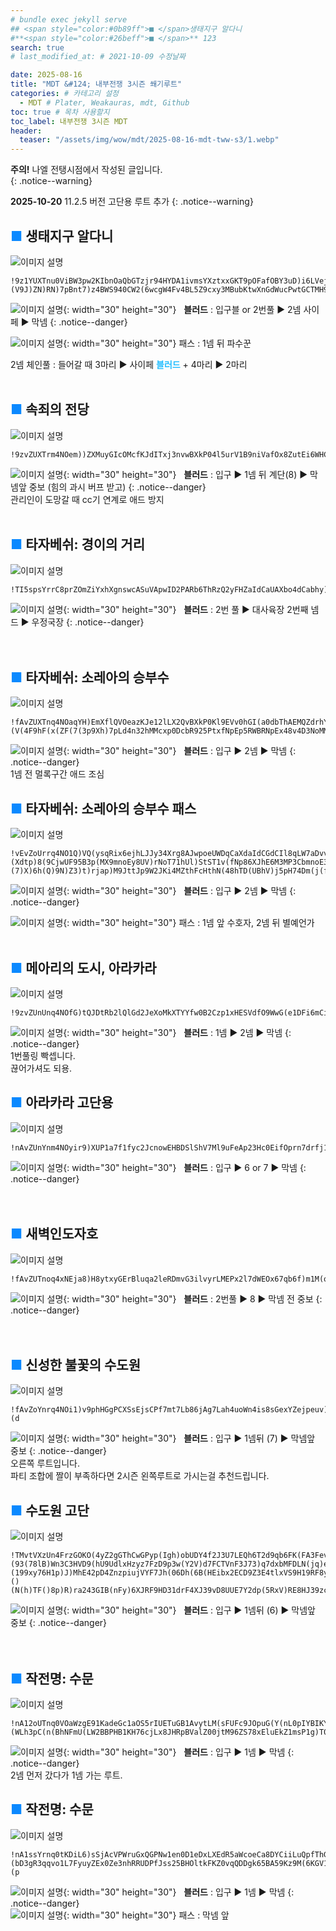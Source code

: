 ```yaml
---
# bundle exec jekyll serve
## <span style="color:#0b89ff">■ </span>생태지구 알다니
#**<span style="color:#26beff">■ </span>** 123
search: true
# last_modified_at: # 2021-10-09 수정날짜

date: 2025-08-16
title: "MDT &#124; 내부전쟁 3시즌 쐐기루트"
categories: # 카테고리 설정
  - MDT # Plater, Weakauras, mdt, Github
toc: true # 목차 사용할지
toc_label: 내부전쟁 3시즌 MDT
header:
  teaser: "/assets/img/wow/mdt/2025-08-16-mdt-tww-s3/1.webp"
---
```


**주의!** 나엘 전탱시점에서 작성된 글입니다.  
{: .notice--warning}  

**2025-10-20**  11.2.5 버전 고단용 루트 추가
{: .notice--warning}  

## <span style="color:#0b89ff">■ </span>생태지구 알다니

![이미지 설명](/assets/img/wow/mdt/2025-08-16-mdt-tww-s3/1.webp)

```  
!9z1YUXTnu0ViBW3pw2KIbnOaQbGTzjr94HYDA1ivmsYXztxxGKT9pOFafOBY3uD)i6LVejNjU2YEGiV8Co3JoICSy73Bnho23F8(1HLpy74wZ6XdwZt9V)XFW8Tp9nN)jR5UdhMgFN788XPrOeo1AE8UHvNFXNp2V8D99ZULz42opGlWVM7xpF2nU821Hbyu22aM19dUhD(bTg3O70h(Q55JpmEcMBoS4CLF964dUPX3C4jOwcW5IZD644d29wZSBWD)Ixobo9eal8xbY2ur(FDcBhX2XSDuF7T4VREIWq0MHKHAJlI5RWFjcdctPcx6WfgL(d7rHLqjUyIFiEwGHgBAy6S103JGFQusQeuyz4iaQa1YAXHJQdZdfGPHkWrbIj1cqutDLAKbdgeE4dGW4N40NKK)NLPqeLPxaLr75iuqfLoRdR2Ulswhn7E0qEilTyvA)iI0nBkB7gvd0OT(OOn6bVjwKUEB5bhQQBYgrMnEnBSKuR4K1WjPIteQV3TVWv65LossaFzJlGJ2qmBOU4PSUHhwdpexFFfpIidY62ax3g4MoGGAGgxJ9bSVlkytjrSJRnzMY6vwGn2uQwW52RY1fW5r7n(Qhnismn)uXx1frnVRu1EeutoOU1lAaB)cPiEJJt3kVelUmoRBnp6fCfzjpkTXdY7zKbVBlhMACBDannzDWkfMlRp3tSgTqADE71jZn6Ljzx)IBowTHNU2XuPSCiWIASV2DDYqZAukVrPQM1FrIH0yuQgZjsfjsfffFbvBVk)UyZ7)u2KVeUcu3W5xy33cPXnbiQ4oLYSReBtH96uAE7tztizzJJ3E3GBzX9MX(j)QVBDz61(X9ND9kRzC90E35xVoVmDkm(SNW2L6pZt4pj0xuAW35pYT(4TuqdfeE95jXj2jjiUeumtHOsLsB7VHZkftBkwj4uTuqXeMulzmFX0sXPTVHYWHkfmUqWbtdkl(AoUuC(ObuzIDkkcjHfqPuMKRs4Vu2rlu8obtRbnW5enIi4Ye(0OlNJR7KufHkXsf0FGyuj1U5gTB5wPpCDE7QjQE76YzWV4mKxyMqGyX9e8))9p(0ZF8pF(J)(V9J)ZN)RN)7pBnt7)z4BWS940CW2(6wcgW4Fv4BL5Z9cxy3MBubKtwXnGdWucPwtGCTMH9EriWpeRWW54BdBizUHYO3gG2Wv4BfE4HbjQBtB057fZOpLM0Zo4znsiKicdbXdL)bcl407UrsrCmJrOykhIzHPyxQ7bichXMEf2qqtRqWfdRKywgGi2aFibdHWcIs6Jlm(lJn7ASzmjsdzdmfPfOmaES5eMMXXAUMbZkL))ydg57DUFj(m1(Fd
```  

![이미지 설명](https://wow.zamimg.com/images/wow/icons/large/spell_nature_bloodlust.jpg){: width="30" height="30"}
&nbsp;&nbsp;**블러드** : 입구블 or 2번풀 ▶ 2넴 사이페 ▶ 막넴
{: .notice--danger}  

![이미지 설명](https://wow.zamimg.com/images/wow/icons/large/ability_ambush.jpg){: width="30" height="30"} 패스 : 1넴 뒤 파수꾼

2넴 체인풀 : 들어갈 때 3마리 ▶ 사이페 **<span style="color:#26beff">블러드</span>** + 4마리 ▶ 2마리
<br>
<br>

## <span style="color:#0b89ff">■ </span>속죄의 전당

![이미지 설명](/assets/img/wow/mdt/2025-08-16-mdt-tww-s3/2.webp)

```
!9zvZUXTrm4NOem))ZXMuyGIcOMcfKJdITxj3nvwBXkP04l5urV1B9niVafOx8ZutEi6WHCKOCSJx5fs7WH8JFKFCusMEDQ9WX((JxVmmFxQr6sTlhpKA)LPL3noCtZD)8pMAV8WHtJVP780XtJPgRxMA)9UUFnBEQ96tdNo)Qlh6MN7(HX(tGh39Bh(qQj71XLBVQ78lxMMpD7lH1Nsn(SRxMpvE844nPxK3AXaAVV5YHLUPShBK4xWLk1isnA47z4j2cx4vcR3jeMGq7dHyQ)zwZMX6DghCwD070sLXh9gdySEZydAC2mzXsNX6CwvamZwGHCZyl5zX2cxe0cHpVbTwB82a5)zGnygFHZeJzmyTQOq5SEY)AWKzGJqy41bL2l9HC(LbtGq7kBumoSJMKBleFQfKINCf5tUI6jwb(0o39H83F5p)RV8P)4JV9)U)F(8)E)hFRu(C1ZTP2tx9UURNxRPThO0Zjn2CriM5cRXkHkNPKEx8mVYhCcLYi0spwNmgkM5Q0la2V9Z3)3qWhZpsDfRUoe8Hyuzc2O0LzBA)GRbU3PCgtWN534J76HCljZ3AUV9wPp3ezSAPodrh4ah6BtmluebNxPKkVekyg73235BEp0Ydr48X(5FQVFQBJSkgm1nKjqqiI1ap8JxVC(C34C7YvdDVVBawOTBS727(UPPJ3mEBETPIdQw(9lJ30DASio1cOO1DlOaVA1IxTmmuuO)w(gUgKk9LSeUQDfBnfpuPLV20tq3dtWOmOf(IJuwWUMmpYKjAMmO8aoFj123lY)XInfGDdgqC63bkQVLaVUetPzhiLvqsaHGaPX4yW5e8HlVU6gwsk9yssk1agWiyqJ0YZvfpxv7ItVnhhu7rc6QiDMHCCNgode3L7iuYyGNTCiGeg2PwOnkKvKOpa8ol9WTrJer1JJhFdp(vVZIUzRhXU6SvAVgwHOVV7QSDAkZv1m3XHHKWH)rkdgwllv0l42vU8LRq5kYje(y4YdBqs113ZwfnXxtEkTzPQNdhfo(gusWDearUh6nZ)EUvgafWQzujlftOHDMpQFdqhKalXwLmzFJur0Sv7Tv7N3oMWqIgayHkMNtStliStD0QQeQGDKpLiHcGouctb7bCtgsgQd0UfOpnupemfg2cCgqHGkveQBhCnVhaKsuVqCxEl5BkYsH6EBQsUv2WWKh1cLg1mawHohxjz1O8faUdZhpc)qb1p2eIk7TsH8usZ72K1QR7jAznLLSPVEaXAM44j9QyHovx(G64Ubg15J7ENjf(QnqBkutIPVAIW2lziPyHoKpL5HQ56AkdVEQeCYqT)fruvMWqhnu1Pyo8iN8O4hnv56hiIb(Ixa2MevOcuIwdRLgYvo9YJSyO4IspUVWDL(Aj1tvU3IwQOECjjlaMTCCQe3RIoJaoGa(pGMejleKhKOLROyUCZ3IPMtyX4bJlq5Z3GGL(D8h(j9))
```

![이미지 설명](https://wow.zamimg.com/images/wow/icons/large/spell_nature_bloodlust.jpg){: width="30" height="30"} 
&nbsp;&nbsp;**블러드** : 입구 ▶ 1넴 뒤 계단(8) ▶ 막넴앞 중보 (힘의 과시 버프 받고)
{: .notice--danger}  
관리인이 도망갈 때 cc기 연계로 애드 방지
<br>
<br>

## <span style="color:#0b89ff">■ </span>타자베쉬: 경이의 거리

![이미지 설명](/assets/img/wow/mdt/2025-08-16-mdt-tww-s3/3.webp)

```
!TI5spsYrrC8prZOmZiYxhXgnswcASuVApwID2PARb6ThRzQ2yFHZaIdCaUAXbo4dCabhy)m5D47az8OYm6EMzbJyT3TR(xLv8pZ4vMvp5NE102BUD3UBF7X9lFZ0gFAA7XBVzA7RoC1p5lF91l)u0pT9n3CZDhE989pC7DhM2eZn0Dx)lMF7YdTNFtGncDLF6QumvtEm7amhJz30UlqGgZvxK81sQMrFeCLAPq3cN2a0ZTbN(KMLN2(H3)hNwM2EO91f6EdtVPqMzJ)s)5pJZTBxAEAtAAZfTbL5ND7E5X26RUlt0JU9IqjEzHEAgYwGGf6(XomnG5gSuPRkeS6VSnHRDO3nOEVGPPiRvfVKMMWaJgmjxtJS4YB4mjTppWfdUkyAz4um2wJl0k4hQhk)upujm8qPlRIhQ5RmEiu8qcmnG8eo39qTvAr9q5HhsOEny46EiF3dPy0G5asGDTIhkWUL8axmysYMRn39qyBIYEOOn9mIoOMtfp4c(Cc1Cqk9SKsLmcT7KCXqb)Vi9mrMMUEyFN3LA2aBj7oFSsgjQ2p6lieci69Uq)wpN9xi)QjUcpnUEnp8D8FEPm)qkCjiXvFgOWbqqGsgrgYb7yhMgWmbrcwyiNVx7qoUQuplv8YOgxP0jnUUIrdMLlZgH1tsP85bUyWKKzhfU54kzekl3pWbdMKSTsBZ)GiPJDaXbozWKKTvlzezrkvy1ogCdmWsYlyiO(PMrayGrdMKS4PfpKu)FvISL)FezBQSwXIETInKJ0vCneYEVyhMgWSa9AflM1kwfkvScLJSzKmGuXg5wPCKvXObhfmSwXgb(68axmywYmhiyjJ(rKvWbdMKSf2kAKnGClfoYQ4KbtswyzcYISqlnoYkyWnWCKT13ZPr2akbFyGrdMLSYyrsoXcYdCXGjjBn3A5bOizyTZDLYdgTGLK52qGixHrDfZuBEoGcrUan2HPbK6ik(3cd52N1oKdOkLBbN9Chtwlu2Rbgy0Gj5svooZ6H82NClyfxmysYuH9)SKTLAvcOR4GbtsMY9akG8oaH4aNm4SGJAafG8AavXCavXWqsoGcaYdbgy0GJ9fphqbG3rbYdCXGvhBsdOaWfVOFGdgSjkIg8ioIjdoljc0LfftgS2Xr3ah50gGCpXGobPU5WaJgSU7nDPizKsiI5bUyW6o4TfCsKSW7p4h4GbdcM6ZSglBo5uCGtgmljVjtssFqAYMQDC2nWzwsoqLL0NezKmmWObZsYbTSizLhsEGlgmhl5u9IPiP4h4GbZXs2vvKssE5uIdCYGZcMAZwuCGAH)r68)jVCN)fUo22Wqls4vdFauo7gjiQq9uTcmnGCXuG8UffwLggcuAyiuUHrSYBmSw961ggkgnysUyI3YpzW5bUyWKKXWjnm8AddfBKKByWoX1ggcooWgj5ggiFe0WQKG2WqWGBG5ggiF6rW0JIByOy0GjjfzKggTw94p4qB2gA9)hotWh5X7zeOxoHtBgfKlbck9Kyi3al2HPbmtW46wibVxpTNcLZeiuVxW9Ze4DR7O5dNKH2CrrndfkRzOIFBnd1jzOcmnGC0tQJuhCwYqfOMHYuodf5t3QzOyFlnfJgmlNndn13sdTzOP(wAT0fxpdn))qKozJ0WtFLHsoafOKRqbDO9vgIvh0ost71s8bxUL39CVsY3)pF)J)MV7F97)Uh)D)fvKtEPqVxMKF8(mTf1IoHUiLQEpKXkstSwz1UlIHtEHX2bE1tRGHS(If0rCxB(KOa6c)FB)Q3S)4mnHU)2Dl)SD7Eyw(zdOCEEaV9493pFy5ZpUFpBi97BpE9(5VAEpR48H539n)OhE42V4W7A37b(zxh5p(4HVy(UdF2nFTST9Y887U9Wx0oj92hM3p)2f6NTynG1ESVSPuFkS(pBQg3e)csBiVc)RBWUrwW72F39KRZ1(J5UYqY8dYEdwOnGEJGAA991pdfnkWVsPvOusecScHwJdwZcRgunv3UzH5l6Nj9Z8z6Tlk6Hw9IMHoE0vtfKpr7KlozlqcgjGBiVNzmVADXO2ySaYpJRN(LmMVUV8k21yT)LZf15cZTC9Un9Nm9SXCE2VUYCpZe4gpnfeX6VphTLKzIeojKgojq4XZ84CQ05bKt9UNLW4HvTLv8AMq6zTpNbrn(StIxsTQ(P34bSZcTiXXESYiwn8wAKmKplyiffB4Fhj6)5nGy39zjF0M0Nhh7tyiC2eopDssyO8SYo2LLAq8eRd4jmqZhO7S62WNSmk8YiZlJkFrKHYx9Y2MSr96Lb9VaZEUscXphC9yoTK82V1JeRnBEsPXA1taSr8q4jl71mPrSkFIle7o8nNvdOLt0zOmsSQ7A4B1T3BLqMZp9Y1cRLwAxG1ujn2QBNSm)1T)9X)03(43(h(WF)p)4V9V(R)5F)7)BF4F8E1oF(B2pVSm)zh2Dx752(MJl39PeN2rOTT7HJV7657)0JpSC37y(d8Xno5rPnss02l0Gu4RPTXS7AOEsPuWUzGCJRYbxm3Q9WIdYLcTVEehdgozWLuK(DjbFaZ1ms)4Jrymy1f2gMNhzcJPumq)e6X40OhMTVknZwVXvfW5YThaa63LVO2FzSjbp4RsyT2MdXyO6cP2lhk2h04LMNCvgkbi3EhP26Rnzk6ST7n4bFALOFCJ6lDdt)2ZVJ)fVt4fUdNS8RMN)LYxN(3
```

![이미지 설명](https://wow.zamimg.com/images/wow/icons/large/spell_nature_bloodlust.jpg){: width="30" height="30"} 
&nbsp;&nbsp;**블러드** : 2번 풀 ▶ 대사육장 2번째 넴드 ▶ 우정국장
{: .notice--danger}  
<br>
<br>

## <span style="color:#0b89ff">■ </span>타자베쉬: 소레아의 승부수

![이미지 설명](/assets/img/wow/mdt/2025-08-16-mdt-tww-s3/4.webp)

```
!fAvZUXTnq4NOaqYH)EmXflQVOeazKJe12lLX2QvBXkP0Kl9EVv0hGI(a0dbThAEMQZdrhYHuIYBCJH3vl5mZh)Mz(iP8C)n(29h66oC)C)0h8nCMVD(WEF7vQRBF9HBgfF7l9T3UF)PH3gopE40GVrPaF7P7((W9tJy8nei0V2jvwdxY1CG54kW57EHu6Be(DVWODGfuGu5ekdolAs7BGyCns)RqK9T9ZJt(jF7aoEkgxf2gJ2ACAlyLaO0QkSrmzCddrNBzAcB4RGnSbBTXz1sRqjbMMbzYL4TuAqGvAU1zforEz))Wg)X7UTFoexHZh6MEDx3yyTALC4(5ZNddtVzUVpoBzC78D9H3fO5cdHJF4LJJhEy4iABmfBXZVzE4HWPHR3)EKmwF7uiC8WWd(78TJHES7e7wPve)hd7hXvAHcLVA4qmlB45msftPgUoMunc0ESiG2n4d0UfFG2D4dBsT0armWpqee8JqLXutGkmeQchblGXWnjC52eGChbiJauKbuuaeiUijsOOWf54tWNPdIqwYetmrPhtTPysskckf1rZYQ6doF1aeRyToMk0tBU2FQ)0zFBxhd)lrWKzr2nHm3El0GGuRsRVMK7AlXatIlAQiRPISwMQjAOovsLJu1PkLWIBnF06iFk5GnfGHOcutfdrfdvlmYevmu)2q9fllrfJlHJXMApAh1EmmIpMC7XW3W0nvDSVxvKL1fz3AgTMdDkgRkICQqU6yjcJB)Ie2Xte2bjc70jc7ujc7KByeLVCDnXIAnbj1GKsRU9VSHyLAW(ydV4vzwgRRlCxKbxkYkdtna9MGeHUoFu0wKBjQe9ZuRa51JwmM1z2nbt7Dl)yL275rkgl2xSuzbBbQcE6SUH2NezrPniOQsCUcCQQfh8xS5i75tLOLOn0wInlsPcMigNLM16F62YNKkCrLhxkM4lh3LvfzDWuUAUwWvlP6fD(OCGmwk0LAinxwzmvXNYAOUi3EQ(zb78Pe0oZQUuJDbB4RNmWYYoDPQt6Vzd1fBPUCH6lg5QVq5TOSwOEL8quxvxbOCc5YfpvIX6o4ssZ1FHfErBLUdDk8E87h)T)5Z)(V(4F9hF(x(ZF(7(3p9Xh)7pLd4n32hMMcxp0DcbR925PtxfNpEp5RWBRNpEx48v4D3NoMMFmw43gA86vD8s3Ot5jFB8Y967sZzdDg1MRHsg2zemLbL)sldmwB81IuYvNHnoB14loz0axino6fLuWQZ5so6gp5PwQ0AfEbi6w(WUvNlnp2QHDwGXmyaaasJYMXFA9GSKZ70sNd5GsjCmHwzY4d52u(4PDgWkad3yX8djJnZ2LQbViGxlt8vdUNZaN9Sw4pRfXZyjjw(Pq4hOH()7p
```

![이미지 설명](https://wow.zamimg.com/images/wow/icons/large/spell_nature_bloodlust.jpg){: width="30" height="30"} 
&nbsp;&nbsp;**블러드** : 입구 ▶ 2넴 ▶ 막넴
{: .notice--danger}  
1넴 전 멀록구간 애드 조심
<br>

## <span style="color:#0b89ff">■ </span>타자베쉬: 소레아의 승부수 패스

![이미지 설명](/assets/img/wow/mdt/2025-08-16-mdt-tww-s3/4-1.webp)

```
!vEvZoUrrq4NO1Q)VQ(ysqRix6ejhLJJy34Xrg8AJwpoeUWDqCaXdaIdCGdCIl8qLW7aDvv3t3tC2GYUs7oZ301FF1x19md6HxmSEZUTB39QZ7N((HKwnS(8UndRFI)PRF2UxCY8LpAy9nB2C8WlhV)0UJhgsEqpS(4TF94RMoLTpjorU6ANhbTth0wvu7TXHTx5CdjZW1xbHOfTERZhnEiJMFuyizj7sUHhN98W69NpnnmnS(q((jYUoFdqaHyaTOZA9bFNVZ(uPbv27AufeFB)F8TDHVdqedo04DwvqzljhN3ohKDSpOXiAIMsy)K(215BALM8fR0FOrB5Fgs5aDfoKa2217fZwRdMvSPRVYc6vgY6mODLN8GaISFkGHgiqGEYCKbTRudP4mi1MROAoubYbAtboMV22GDDWC4Gvq(sjEokEAObJDWCirYqJes)kIv1nythmhYizOrczi7qIwZf5NlFcFe(msvJeq1mFI98PRWNypF6k8jqGs1zOKmodw4tgTYN6z(0XxBBWUoyoCczfkuHTYNcm2bhLMnmZNbwIOBWMoyRiIA8jNSgFdo0bdnySahe2p0Z(56JP)pTyUJ3dodNzzFQD2cVdkwNsPLoxBEYGPYSOp6WOkVpHXhm5568aNxlzc8zRdUCUYQvR0s(WrMshRMN1O0jx2YuvblmJbeMJKde)Gk6Q4mgRbeqnhLaPPzjaARkGkQRHYrc5Ulfk0tmKgAOydLJwCU9JqT7xrnnukAgfpJXrlUQWH4NnhE5Se55YSuMBufoCEucqkD9ZyHzmq4aJWHqSmhvWyouafo0XOCvPBCOG6AOLULUYHgERkOHIn0ytbWCORUJuf10qPOPIulv4qF(Yj(31V5M9NhjM8(DBNE22TNgBNgYl4vNV)(Xdtp)8(9CjwUF95B3p(MX9mnoEy8UV)rNoT71hUl)StST1v(fNp86XJhE6M3MP3CbmnoE3UdVE42H1Ng3Np9Lonw6IrYSVnhP5uO(hIXscBXnyUbrSuYZvn1FnCFHQ2KSvrsypQDquhpYRJCJGin2NwvXPc)NSgXTgVyRji2AaXwdk2AI1Z1t8qy5Gyr6L4nhs8uxI3lUCwkxj1dcMVjW8flON4St(Vv(FoAY)DfCSqVh3F8EsGRY)WLT0XQjLeGalVtb5nuc8EvPaW8wq4TGWBbEdHuWY8wqOTcRvinDH0yI0vW8SViod6PK6(RQEQr7QmrhhG8cHf1uiO6nuwiiAaq0aGWTGulOIZziY1cGSBbpN6OUumgjTWsQJwPCcrPCaLuoqrda6ffurbUOxZsLbwPiYYUgTBrJwOJOSo1IIDRxkwxFXIrXaEtPu(11OInQ5InkkRiZ5PiFCEk6wKTsFxh6Zww4kZlwEEPpbNhWMLI1m0UHezDlUKHsiqrAHI0cxkcClilPtRJFerGqRHAIkl8YurP2UD826sBOMrAt(SNRJvIlMKJANN0093n)WYGgo0p)opc7KvxJ1gnLduN8Iq1gbzxv9xOOVjNXceT(YYS6oHtDLGFXyEzLFWGYS187NKclcsD7ioX0kgfxqkM(7mQlkSlvQ659Mln7sxEQWMjTersgwl1l0tK6OUuPORCy1awDm1LJlE4SVBv4hitArOSlOSXXI40jYAz)ITNN3iw)GT8leIUl7W6WcAUN0lNfpn(28FF3V(pV)3(L393)(7)X)6h(Q)9N)Z3)t)rjap)M9JttJp9W2JKi4MZthFcHthN(48hTD(UBhV)j5pH74Dm(j(fvwykDkCGoBMwub8L07a0FKBjZLTEu1E88dUgmkpKfEouzbePVo27Al2UyXyi)9Zqi)kmoikFVS32wCHPYltZRm48HGpFmBEzL9WAlU2xuThCnAvkiBG1ADGhl(FQTzcV4RdUymNdEF(vXnbpu8VT0pkBmCnyrt(JLamxF5Kblz7mBmlxA0KU9G4d9aT6bFI(bFI5bEclw(UXXVrUD4)c
```

![이미지 설명](https://wow.zamimg.com/images/wow/icons/large/spell_nature_bloodlust.jpg){: width="30" height="30"} 
&nbsp;&nbsp;**블러드** : 입구 ▶ 2넴 ▶ 막넴
{: .notice--danger}  

![이미지 설명](https://wow.zamimg.com/images/wow/icons/large/ability_ambush.jpg){: width="30" height="30"} 패스 : 1넴 앞 수호자, 2넴 뒤 별예언가
<br>
<br>


## <span style="color:#0b89ff">■ </span>메아리의 도시, 아라카라

![이미지 설명](/assets/img/wow/mdt/2025-08-16-mdt-tww-s3/5.webp)

```
!9zvZUnUnq4NOfG)tQJDtRb2lQlGd2JeXoMkXTYYfw0B2Czp1xHESVdfO9WwG(e1DFi6mCiLOCCAISSf5Wz(Mp(nuJN7V1VE3(UU93FUp(SVLl9RpVFhmyq80nB)HTXN34xVz3UJdFiCAC)XbFRwdgDC7pfUpocRVLCc9RvAMqALWLtQBuAUV7nkLVv4x9gdNPLCTXATCl3XWP0(wjUUwL)TGN9RV)Xn7h(8Dp9yaUpggINEg(oU5HXhd99F(UDHn78r)6bW(i63QyRSsM2j5sfx6CMgmaYsSfsjZ5A4ncRtLIT5Yy3FEmw5BzTVncaYCMeCGXi5QSdqFBngvdJ1iemb300C186cFRQ9TvdUWPennwftRDzhK8TvYnwbtPua3XKz68)Z3Wp(4M(ZbmcN23f)XUUXW8ovYG7pF6eWTV)CFpoA551N32h(yGglmeo883noU)HHdWCJP1wS87pp8q44W729jWwu0edHd7hEWV1VEm0dsduQKcjCbR7xGqnHHYnifXljLrsnMsTsdMu4aM0Z20JU0Jny0GpmyEg9Bbog6eEs92kal5OId(WrweMJJ7uiNb(saF4GncyooSwHPOJqaL2sBvIu8rXJkfDDcgiEiaPiejiiLCjlhAcsz5ZSl1LDDCO0MBBkW2As6(J9hp5x31XG)QGvMSyeHXP9)MAClLxHjXuwtmHjLWvOYvJNepqbqsSvM80e3AO8ZMsVACAmmgLdXkNNDkLL8CzMLCQRg1CIB45QffzIGIRS4XkGMYztwjwarNMiRunvEu5oKejBl07CyTuyDZezeJ5TZMSKRrnesIeYmeFAYIcdjoTjPGrwtYQfKmTfXvtbRGRLjeJ11f2wgFEurORlrzxKrXe(kdwkPsaoPgIvYSjXcmeNx7jN)2LlVCeZCfGjDzXlC5SROC3Xr0t5CejKLWkohP5taQcUJyisg2qQb(cviv(HujwRPNasmzsv(ucT2FT6QMkMTOINsiXcVTaGfbRL4hhbXSaICG71uql4mEMMFHoEc4PxAsNrmHL8MzM8OtZtbS236RSqvnLqQFxMKJxwZmTUsMiPTfjvilPczzZIGA9VqaNIxniiUZMZb5czGEAm8BTFzbrw6RMt4edtjIGoZtqBgcsRkiXQOWy1NnuePCxTGHBx8efRcyUqbvqFXyTVU4HxQFuzINpDeWlkp1531rHYuVVYxCkYumM3EFHaE(usIOBPYeuIYYvWL9J4ukFP(Jp)gIY21CWlNCAQ1)cY54lrmKG3Mf8rprYxEQmVPM(eSlONyYlxog9p0OXNG7F73(1V(7)Z3(7)cU)57(3V8hF9p)somVFtFigdVBO7ig6nNJhVbhh7o5TqtsNpSnC6gOLPJhsJpI4D5sXUAmyVoOr5b)a2tvDhmzOrhwv)2AAIvqxBqFDmMYXKwOZtO1nTA2y5cJDgTSXcnwkuwOlqS9sTC248olygpzPrPngTa7uuRReDjJlBwS5jw5KmMfwGukvwTl7)48litgVcAKTbWGwlAycJ2M9VmVtLlrwbD3dD5ZToi)aW4YODInw8gfEf(wC08lMGZE1z4V6mIxzMKy5Pq4NPh9)h
```

![이미지 설명](https://wow.zamimg.com/images/wow/icons/large/spell_nature_bloodlust.jpg){: width="30" height="30"} 
&nbsp;&nbsp;**블러드** : 1넴 ▶ 2넴 ▶ 막넴
{: .notice--danger}  
1번풀링 빡셉니다.  
끊어가셔도 되용.
<br>

## <span style="color:#0b89ff">■ </span>아라카라 고단용

![이미지 설명](/assets/img/wow/mdt/2025-08-16-mdt-tww-s3/5-1.webp)

```
!nAvZUnYnm4NOyir9)XUP1a7f1fyc2JcnowEHBDSlShV7Ml9uFeAp23Hc0EifOprn7drfj1mJgNKIABymdhrYp(9rQrjz6Mu36TB2S9UZ76FifLQu35TRlgZWNUE13SQ)HBtD3UE9H9VpF802d7trJtM6oS67Z31FQ4FKdcF1sJW6KELf8gL358PnxPvPiKwELoOmEnaoLiOTgj(itkQq)I60Bkro190J)sQp1TVCBp6wtO1wNw4kF9sP0xIk7pgANq5noFqc6G0zd)pcTAEOLgHme0Af4vAh6VUgAVYf8MG15cbhJA9)DO1yO3XHUthmlKyO6Uc0IfKRfJ2fwCHOryHNcs1ODYOdngwaPOV6EXyy0OumzvwsLriwuQAjLlLFHG1ZbZ6gZg0SetNKYNYqx7Mm7BmhqZa6iqPuPxOW6TsFrsGJYfYl5Ln0hSMIxr1dYp43UpE7UZzKNoUDt)3UzZP8uZeTG7oF8yEF)7oVBhJ3QHUZR2L)yEhrU5957F4RoDA7h2FF5zNiNhw5xFE)hYh2)21FgPNcr0NZ3VD)hsRsDNY7kTVy7mxbLeuC8hljBefd)HLw5NIfDLbRo8kS)IKl8khz1t3gi1avNOsYxdbswIkwsIGJ0JiyOuhbwiIGMeHiaKcebfX(rWpmnGaYraQ2fQzaPbch4S2iISeIWCfQPqqHAas1PamK0CuXHA37fMSeVwczLSis(WUdhrfwu(qvblCdOSU0aZFcUjr2wga32aCDavI1WmlxhfsVbK(w4HHe4eOyYtZCPHRtlxMoI4RGVf2wBb2tbVPnyeGsMOrHOQdAotvvZYcCzvkAenA0evBQqqjAbCyGjFofUXiMwkmVaH68fqz3YYSvtz3w1zwOTSqBvTCMUfcY6Gkz00aLQcpGi1AuwBw0C(WY8XSEsQBoXn5CI0SayyqXmsjaggSg3aWMsRqSztEfLGgObJPinmkYD84f9nKADViQ8LY2q4t3m39HDPWFCldpj7WF9ewFUojeqg3mJbDPQMdR(04iY0ohnjxcdKFldXz33Yqb6EPCei9KZn1ZqQnnOBTePVXe6FTUO2QR2o8sZZdPWslrpddvApmwR1K2g6MDpg9t3IDUxIhTcPxAYKJ1qHO8S4XnFkEdxvywsDPNnvr5RfeCb54sOQuYg(evg2dEhTlMjq97Mz9uCHmSlMNWfWYkWDvqLWim8SMDFRYkDZUJZ1aOUSruQsTTGocb(rShVyMzypshVdlbnnlecULZZV8kK43uit8BkGlWIUbl12o0PgGdI0Ldhy4EHbMksRDrJvKDEvuhDQtU6HrNx41q6XEnYJHE8X5C10CowYCfxly(1gdcvF9B5ydFU8)x(1F(PF7V)YF9NL))PV7FE83F6pESM(3D7UCFF(T73CazMBp3F4A0oEwJ3uov457xLpE95t9hUNSFIoz3mxXZOyXtUGlQA894rKAposL543LsJiZ2ACPdegxz4r7fkN3JNc2ONw8SULLERrfCwv5iZUGRCyIYIvtlUYJLLjPvA1gR1a455nMgUT9TerX0dw6vcHR4GsvopD5C)C87NEfiT4L2YzzlyWyGGaSgxn(0g09Jh5yPt5bLt68L6RagFfTJSXST5Ln4B2(Lp7bsXR(e5R(e4vEc1S8PC(h4Bt)7
```

![이미지 설명](https://wow.zamimg.com/images/wow/icons/large/spell_nature_bloodlust.jpg){: width="30" height="30"} 
&nbsp;&nbsp;**블러드** : 입구 ▶ 6 or 7 ▶ 막넴
{: .notice--danger}  
<br>
<br>

## <span style="color:#0b89ff">■ </span>새벽인도자호

![이미지 설명](/assets/img/wow/mdt/2025-08-16-mdt-tww-s3/6.webp)

```
!fAvZUTnoq4xNEja8)H8ytxyGErBluqa2leRDmvG3ilvyrLMEPx2l7dWEOx67qb6f)m1M(ou(ReLBCAItOPMz(MVz4hjLgRVsx3V5Fm3yhCFTkmFB8BR4mgIPieGZPCbfPBUGr1ve9QlekgxjzcbaaxraVjUUI6JRIPVuxX11F)4)RT66o3uRpScODrXqseacbwsP0u8EObbxckkwWC)rOkVj2ZdnTeAgGqkoaualXyrG1Ie0kLs4lhqQ4Cc53dT7lV3yUZ7q96TB77U2CyyxFNZtW9OXDB1139IvRu)1La(TiD99RBhnE6CyxJ9pBAgmZn2aC3mE4GPZ(MX2wDLCAE94MwZ9M2qMmDM9F4Ldd7UTBVZ2qi2SN)Xy3TM(UxV9bNVyN3wJz)UUB1B01dMw3kPNFHu6W3f37CPAId5)5)qcFO(pP1NsdP(A8rwF)XZIkrCaIdY4GkoGrPrCAKMg5PXuWyivr9T9h01nni3pfC4Q0cINirvLOKH0sUrYCBIO8NGOZPsiIPIwMkzivqzsyf1mVa(zKA4oKY12mjIUQkPfPeeYzjhDRVtK9n)ueQPXSPOjwwSjOsYRa5NFuSGGCxlS11hEAD7KfBv6rC9ZTskwWyeIyAAkYYv5wRDHGPkPfNidoQ9clMX0FgLePOyZSiN9TyFVrNLt5YkNqYImYJIDub6NO)Mw6LLTd6uBOONRkQwrPJ5SjsckF5jdszvrr(l5pikZnSCMzZ9YCmNk(elAAtnxrkKaRHj4I72TtYKu(YKsSm95vOCURozdqsTM7(zUGtGpVVatoPBzNo(a)u7SYcE2IItobhv)Kc(cux2EtI05tFkpwZppSHsSaWtGiR0GIw1SQml)cNVBnp4()J)7)94Np(JpD8J)93o(LV)1Jom210S7MXw7hcPmc9Bw3ASwZR7A61xDYZ8hWlCxenUFJ5WRghS97FL3(GNh1RhT9HP(J(V0F7G3HuSx7VfQ8m)0ckkiilpQnAyfqqCWjczsefKs)LUC2SZ0folfCQceumHbkWDdQZz6SZPZNCUHdEkyCHG72n6CJxSTF6Ko)C0SHvskcbUaCVxad4Ye(25TAbNxjyk3RjqCxKRqebhs4ttlljD)kGkjU3faKU6ZrgzITtDdCwDn3MWZguNZqXEItTGpRfYzSe)v)Zp
```

![이미지 설명](https://wow.zamimg.com/images/wow/icons/large/spell_nature_bloodlust.jpg){: width="30" height="30"} 
&nbsp;&nbsp;**블러드** : 2번풀 ▶ 8 ▶ 막넴 전 중보
{: .notice--danger}  
<br>
<br>

## <span style="color:#0b89ff">■ </span>신성한 불꽃의 수도원

![이미지 설명](/assets/img/wow/mdt/2025-08-16-mdt-tww-s3/7.webp)

```
!fAvZoYnrq4NOi1)v9phHGgPCXSsEjsCPf7mt7Lb86jAg7Lah4uoWn4is8sGexYZejpeuv)JD7zMvKyT76UQ67RQQ)AxTN7V33EC7pe2nEg)ZM47d(V03Up96gqimGrAesPXz5gF3RusFJWV5vOjU0jbhxyfwPGmP8nskUgfcsd4B399pCyWpI)hJ5kWbHwBvioGtBnUkWvGdyATHRmat4S3e8(PZJjSLxHTXXmghy5AMHXHcae2wTLj4kLMPDklePfEzSvxN3gNqOuwTKXeAtbGyERbJcum0OwA5)p59OV9NcHFKm2(W(9hhEB405dhhqVaPVD6WEF7xeE6BKV7XV90VCNV95h6Ncu(SB60PWW4Dt99y0W8cTtB7dph6Jq(o068(A5hyAspY4Jk(aXhNVrJoGRAWFjkBzuiskt3DS)4jFBxhd)h579KlUIlXMlIgUgVqfFzNFMEudroITMXei0IqoykN0Kb7mcP8TMFTM4VqmNfDXfjwVMyznXjPvQCAe666JVc)oOuFKnBDvMshzQ5XLroDXgrwOmhMPUkGOJSBWMCp1pZOm76mDIeYqDDif1DUyDBUbYmwxxy7C(1mNM6cy1(kcDDyTDXgxexbBwfu1)QIEpN4kx)rzo5NUeGI6dnqEVn1BOxT5MeSc(QdlnRkuUjLt2v5KALyX6VwNc1nwDTNLg9myqoXRH05Vw6vGuh93eZ4vYzmQOSLLyjUZFP(siw3RJhAUuwuauKo0kiFxY30jjBDtmrmVqSyv9LoJi9vkuEjqXTKoLD00xdGL3IKusC5ksICVWI9gYSzCLRGvw3cfjvKiVRNdrTqYAT4cHXAjxQWQ1G8N8Us5wC9wFIlgBsyiYs6ydNxFMRkXwtf9OZvGEvfu27i)CRk8BO4Q47E)1FQsiRZfrHIK8uKLN5twqXK6IZHXPr5PiF10WJHJdVz)7PkcNUmgcpDy4r)wF75qpEDbAivMt6Gv7PdDJFDx35WYfjYqogEp(Zp)B)5N(9p85)6p(1V7F)4F)P)5J5I4Uh6dJJH3m0DK2aEyA84RP1jYWjUdtpTnC6148YJpfx)mLSRdLssnL6Kt5fFlnNSE0xwcWI9GydvuByJrWad2QvwM0yT0iDqT48kX1gRgKoJwYfkJZGZ3rNLloN7)OB8ONAfO1GGUlaav6wwT6VsqVXI3RWGbiLs86p2m(vAKOZB0kNdZb8wuo8AiGjJVmRdYcMngPvinCJfRpmzS5SDUBeDE98w(Ib3lzOAC2Lw4VOfXlyjQu2FOR7WUP(XF2N(aT))(d
```

![이미지 설명](https://wow.zamimg.com/images/wow/icons/large/spell_nature_bloodlust.jpg){: width="30" height="30"} 
&nbsp;&nbsp;**블러드** : 입구 ▶ 1넴뒤 (7) ▶ 막넴앞 중보
{: .notice--danger}  
오른쪽 루트입니다.  
파티 조합에 짤이 부족하다면 2시즌 왼쪽루트로 가시는걸 추천드립니다.
<br>

## <span style="color:#0b89ff">■ </span>수도원 고단

![이미지 설명](/assets/img/wow/mdt/2025-08-16-mdt-tww-s3/7-1.webp)

```
!TMvtVXzUn4FrzGOKO(4yZ2gGThCwGPyp(Igh)obUDY4f2J3U7LEQh6T2d9qb6FK(FA3FevIKsKJ9yVzq3edN59H6vK8HFiQjlWYFyz7n3UB3TF8X9h)XLRGYY2hV9MLTj89V)7C)(93(78lB)Wn3C3HVD9(hU9UdlxHzyz7FzD9p3w(Y2V)d7FCTVnF3J73)q7dxbMFDLN(jq)ePFq6N6YvP2cAO52)0wsH(uL(a4ARVTiOTbH0YX(EWBxO)a2E4y)9nyfgRoWIKEJKE9DjWWIa6PaVEG3RTF8U93D)Y2D7CT)0GJSyVtwwL(x1qeNJ9oVJvdqkST2Ud22cYdtShISJLpr5XNO8uIuU4FLtm4K9PHBcmdxj93yTHPEfBkEHCiF3WySiK9OG1JIeDXS6v(tOEWUdLZqIdws9NDOLmNXgRoat07y3YmgtqsE4SNwi1ynO1AQ9hYw70Ko8Yr7Wn94TAGAugpjkZ0Lhzsj8kHqNB3U1RxojeAmJYj6PNWmdlDyNXdgENxb1AjKcHPZgdEQb5x3TBYRsKpjLf9hl02f4KvkxfLIrLhor5jlZdv2wZtB9m20yXENXYUb6KLs(dvLj9ugSNvjLtiet(9CHLLNxlp2yCX2jY6dfoFmZAPhCEAjP3FAOHcvpnpF6MsxbkrCAUg)AyrvwVozpHtJ3UjvE1SG7vYFP3XFsqJTd4KcxFu02SrMvlCRMX2DsDQn2DsAUMFGd6ZAeHjlm8rR1iCoBaJ6G8Y5QwhPYZQvolByWpnVAQcoU7LC(6udp3F54rMwyr2A0qtZTKcg(XRLmfhLXzo4qu8j1uN9OgnFg1Am)jrLrVP(o8493VE4430oWT)oJN3(417x)(199xy76H1p)J)MhE42pD4ZnzpiujVYF7Jh(06Dh(6B(HEibx2ECD9Z3E4tlxVS9H19RF8y)GEXz7V393U7473T7H1JpO8bzlhx)H2V)5)()(N(h)TF()8p)R)ra243GIB(nFy)6XJRF9HD31drF4XJ39vD8UUE7Y2dp(5RxV)RE8HJ39zc)HohD6R2TXu3Y7lsa)2(mh2znKeq(CyQWXBf8US3H5wLCS4c5sPUS7nyuxC4KfxsyOMtbWhZ1Cm2xCqxSeVAldOvMIykHTCI2YqtfJZwg4ubVReCUC7fcHqmJfz)n5x0IFxkwRnBarF15tyw2)GKpiPWVlhk(qgYLM)1mMIyTt2yECOstGkO(sca3lkbErj(xqcLPC31)PwI1mQT9qpd4gXlqSgbFP6rxTMCDNLhf5DVPXrzFxweAL2yp2fJYw3cgVTtYB)P)7)AzoF2PBDUcHaMlUyOGU2We87tBDnGESgYnEgsTrSE1To8CRoLRbVVws1sbZ9izehBDm58LMT3IjES86Bn1at21rB3nWtx(o6puxL3qDtEBNx3ZV22KpVHi(TVXJ(nu)icK6jXG043dWKcM7GLn5EMcdsZIpaBjdtuGuvDdsX7oCORliOWrdCxDbxxhqsG55GNWfdCxLbYZ9SkJ9n0dkS3ahy4c1lUdJBKZsXlMpZpNpB23KpDBQcFsUiRos14emPGzgeu(ef(KaN8jo4tMMh8zyWNmC0aJmmo5Z4gNWNcCXalHqlFMf(uG9g4Gcp4t5ocPlMpFE(zmdBscF2(i1kRbsjvK6YeFGtWKcM7Gukc5DzIlQtqMpzuGuvuZpLphu4Obgz4YGpZ4gzgV8f7ZpphQBF1N7ZHnr1NJIptGjfu8zN6ZW0NDgFgg(S34ZmTeu4ObwOyy6ZXnHL5e2VMpF9xKph34vFoDoF2DoF2j(SV)ofn4xNGIppRB6PuvJp7h(mdhnWidp7dLN9HgWfdCLH9J6M8Sp0a2KA5dZnXpsTKXhR)kXNOYNWKph91zsgNGjfuYH8kF6N5qEdF61COSHpDAou2WNonhYB4Z0Gpz4Ibw4ZIHpdkFwm8zq5tCYN9(69b5NWjdCwdkfboTyUL2)30FW22YnBBv00zy22QOPZWmD2982w(tkHdA6SFrBBf10z)I22kQPZ2syPvna)Q40oBFRG40UUDWMHto7tatky3PtvTxTBAz(l2Yo3uojkhPV1TJeX5uoZtLPoU4emPGYHK1XPYZ2E0vjVml7mZlWNwpM)kpTSQAzLPLvvlBmVqU7ySLrz21jOmVaHcYOEUrIcMgNy5V889ZrWWS9TXnaDmYOKVlGjfKCdQ78WngJ9WTSDkk7goT9DdUUiJ94023cCxDqvpMU50JV2KFPZP)ICAGMxAmRN40ar4JzN9StZGjfS70qsD6Wy2zguC6WC2zGg((zZolWpD2zOyMDgMZolWfdCL3K8Ohl6gNznG9g4aBGHrpwKkJ9OcNmWzMIQJESn4oDvNWbNchivsD1cEDtcbf2OYaPsQFyyOYM7eYkCXaxNWrNgdIGcBUauuvz0qSruHtg4SgZhHY(sQty0PWimdXOPybdkC0aJCyOx5mIL9b)YkCXalXYMAsKkJvQHbOWEdSOYEBysLrk5iHkCYaRXYePYiFzqnwMDkCwIL98CVa3B9fu4ObMujqFmzGZkCXatQKsckoXa7t(bkS3a3vPJUOvjQjBfuHtg4md3)cUheBFj1jC1PWvrLn1uh1L9gWbfoAGLm2wqRosF6ljRWfdCLPk6Ak2EboWiWBfi9E6TaCrRa0iizfi9GOrKn6gCvvWSre9GKkrFEK(2NMy0lIeeTc0myagmn1tlBeuScKchAIst)bG7jjc8wbbojSVvCBPi3ZN7ljcswbcPt38Py3QQkW2CccsSMoSzO8U3gcgbrRaCMqcHrXlTQSrqXkOotCGOPNbebJaVvqGn3Ufgntlar0iizfK50h6TnN8aXQkaTjCOCqxx5OPljGbJGOvGEGhGMMZaMnckwbsBe6mRrRl6bWiWBfiTsOrzhTVOZ5rJGKvG0oPBUslmrqvfKDgbzTLcK1eoEOPlFE50zgAQQZpuK5LLVGlMqR0zgtWKcsFvyWCE5KBm0edYLTmkv1g86SFj38Uox(v3pZyqokkosmtSB4aDe24y4AgmPGudx6(8Jz)KXGyW5SFJXGCrZyqX5SFcSrBuJhhYHB1YO2ocSTLxLHRZXG6N)Yr6l((hUZoK)C6y6eYNoKFzOo4YV8)5Ii48IyC7iIKmx3HUskobtkOCeOBerOrlQtqWPOGuGm)cKgnYu4ObwoMVoJiC7IScxmWs)i8KiImykdBMFYlh(bZbtd6GPmSzKnVCWxzoyk1QZxNWbthqU1p9fCgg5DWyWug2CdNGCNJ0CWu67HHB6ZWfdmDnhk(kD8Pe5iOWEdS5ovAQoNLE53f9mPnEMheETkPPe)nyvPFedMuq6sC0idd3ZlxItgWqrhF316Dr572fu4Obgz4YIEjUrP5V0)biFzxa38vdaZAtKyzX)WPtxuNgfNMyIIgLQtqWeszNoYtViUHF40mC0aJmSEjU8g()c((Fx(F
```

![이미지 설명](https://wow.zamimg.com/images/wow/icons/large/spell_nature_bloodlust.jpg){: width="30" height="30"} 
&nbsp;&nbsp;**블러드** : 입구 ▶ 1넴뒤 (6) ▶ 막넴앞 중보
{: .notice--danger}  
<br>
<br>

## <span style="color:#0b89ff">■ </span>작전명: 수문

![이미지 설명](/assets/img/wow/mdt/2025-08-16-mdt-tww-s3/8.webp)

```
!nA12oUTnq0VOaWzgE91KadeGc1aOS5rIUETuGB1AvytLM(sFUFc9JOpuG(Y(nL0pIYBIKY76IUlGHnNzoZHN5qrzb7hS9hoooE8HLj3VA7aTTF54bBp(D67MV7TU72jT93F4W8PpoC(YX5t2oHGS9Z7)XHhCx813Laj9TD(GOIanNRqqRq74R4CBhA39kbIgc4kdAyiZVQpKW2rH6642x7r22pTCXzD2(t(F7c11ITrl4mJwJs0yGi2Ye2CnzmeY0sozaTm32)tSPwSLehuiJrgTbazeBkHTuJCHeadrkUK))bB)x(89tldHo8WY5ZdNCVFzAYxbvwOFz)0WNhclA7pFC099JJxgQsAeLCUVD50NgMp9UdFXhdm2E3WWJhp9j7EB)LHj)KimzIfgAHVWF23UcuRF0rRAA4h6Wx7mHL45LeXLIj2jdbe5aQyaDmGjKFoBccj2bQykE3JVgGLlcZOf2hZtZNT9JJm)FfsixPmpLjLuvi1aSLSRPi20b(gSLsp2fkJSufXniuWjtl3QdifYf7(1Pu0fADZqPEwzaTHbJIadaEd9k8bKn7auuuCxTrWvmHV2tkk284eqevCzqWDHHXh2Gh2Wh6qqVB4JOLpyEFIL9JRjCRFOvLzSXXH9ncWQZOf5uzOmjCQ0grNWpnZ1fTo0Ct7V85F9CO2CCyCmKumhvRmxME4gVul3pab2N0SQ)CZzI8QSuXMeLtKvTHKx7NsoJo(v4HPHoUr5HuraZ(sNmISRuFYcGuLhjjPUFv2BFgasgxaxfJibXIcwnGX55ZmYInkLC1lwo(ZJlUcb0arX7rzdkRr(QhibBRthALokD(ftp0bnVGjSqptAeu1VcKRCJkTR90c8CZv90Y6H(MjNiRdnTzD)W3SFspBvTXkOEbR4kWe1IPQ2gqARMCxEKCLPPMeuPC(XAfiqW26FVUI0K9zojx8F)1nFX)5)87)X3(ZN(TF4Rp9xF7VFkN67VFAW5gE3PX5aZUFXn)MW6HBNET)(WLh3pC(n(BhNFmU(LW2BBPHB1KH76cjLx8JHRpBValZ00jtM96ZS78xEluEkZ1msP1g)T0cEn5npCFNwkiJssa6FDev8vreun5SdWNgeZu6V)xk8orFATxrYA9gSAGDAIXu(ciI4kHoJVREJxm5DsU)LwauicVrKuOY4t5Hu(i6ofPrsbkTF)5jJoZ2IAetwVrMGAaZTcaSBgbUze8grI2KFzy4Ns)0(Vd
```

![이미지 설명](https://wow.zamimg.com/images/wow/icons/large/spell_nature_bloodlust.jpg){: width="30" height="30"} 
&nbsp;&nbsp;**블러드** : 입구 ▶ 1넴 ▶ 막넴
{: .notice--danger}  
2넴 먼저 갔다가 1넴 가는 루트.
<br>

## <span style="color:#0b89ff">■ </span>작전명: 수문

![이미지 설명](/assets/img/wow/mdt/2025-08-16-mdt-tww-s3/8.webp)

```
!nA1ssYrnq0tKDiL6)sSjAcVPWruGxQGPNw1en0D1eDxLXEdR5aWcoeCa8DYCiiLuQpfThGzMyIQu(7LVmtvPN7)o)4L9)y4XLB4JdP3pKFANsjaJGBLsdWTgWp9cP0pa(DVqbGtWLgh4yadpffP8dIODds)R8dk)4N)0V7x8JZ4RlrZ6DTZQKmN1cAW54jxRZUwAfoNaywTu44wnf1)nxl6DTwjbHLRyGdycxcAISRnmjib8poyycJ7)HRLBqT1WCk0NwNWOTMocXOLANYaGXckzLR266MFXh(Lq4NIshF4WHlZVlC92XlZOAg8OdhNMo(46PLpIAO9JV)HtRHisUECA5BNMUfALRKZEC961W8YBxpDYpORVpUU)u49HtP4eMdN)4xD72XNMpJYULSTO5xVo)u4Y8Bo8buxUZpUecNpo)KFVF8w4e2FerxkKO)r7(zmuvmu(hMVuLo(In(4GlZcYinmWvL6fXTr9uj9swN8nEqwGjjWMe4Y2N0wKaXa3KuHBJ2OjB4YS3siXKdeNrcbksrqQO8)YPlx9Jttm8NK5jtCKLaXW5Kc2c8S7YLzrpWbwoquUR7Y9koZ2JbOdNeXaQkZ0J(CMjQ4QpDvLiTq5q2GAM0YtTgZtQi0I0gyi7cFZWjvIG0BiOQ9eDave3QZCEx69pkd1ervowqsQmpHME1KDatCiw76OPsxtp6iVRtUhmzU0M9FsjWuiuchDLdSbRiRfwgBAkS3hRXnHdGSG6uDg26uwo7OwzDkBInXAp1exiioXqIYSdrdeAj3tvS(wJu6vkpnQEBpJOYHTuK8ovDBjjeMM8LHLAafB06apsgveYn9msPeu63zvYHN5GC37sQ3zBjicujnFvW)sJuHSXqU1hYtIapJtBp9dz6bevjLo(kHB83Fxqf6zcJd93KjGE(xLJAI1jYAZ00DdGXCUVcPlvV6LCY0HQUQs)mxRfONwsGipiqDI)NOjpvl)sbay9fYsNsHYmD42MGRkF5C6q5xgA5X4YWmD3LVROkY3Cc5l9bN)(bD3gR3qqvo1L7FyuyZEx0Ze3nhRRUDPfJss25BHOltkFKZ0vqQDDgk65BA59Kz9M(6KGV1Zl83nbUK(f)O8hW))x)2F85)8t)6pW5VeEPIu9TpCkSSeEZ80f0LJpSUC51XZJFd)v4AhRN3hU(61BlxoNo)we0Bnn(T)0UdrLOdFxCZJ(VZtinFvgRpFtc2zaMYGD4slUHL1g3XsjBkl2OSvJBtz0coGRsAsRrQenLPB(r14jn1sLwRWEduT(Lgy91hwtWoRGXmObcHqAuwY)lTlGskVtlXno5Gsf3MvRmK)lFjIgY3zewqy4glMFiySeARSrsz7gAI3e4EobC2ZkH)SsGNrsQnz94bCDVLrZ43mQpm994z()(p
```

![이미지 설명](https://wow.zamimg.com/images/wow/icons/large/spell_nature_bloodlust.jpg){: width="30" height="30"} 
&nbsp;&nbsp;**블러드** : 입구 ▶ 1넴 ▶ 막넴
{: .notice--danger}  
![이미지 설명](https://wow.zamimg.com/images/wow/icons/large/ability_ambush.jpg){: width="30" height="30"} 패스 : 막넴 앞
<br>
<br>